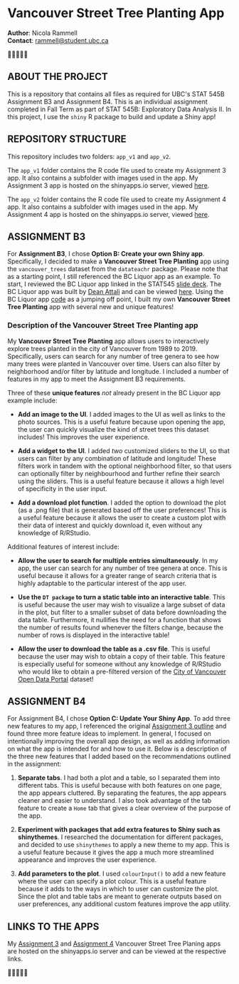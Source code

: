 # Vancouver Street Tree Planting App

**Author**: Nicola Rammell\
**Contact**: rammell@student.ubc.ca

🌲🌳🌲🌳🌲

## ABOUT THE PROJECT

This is a repository that contains all files as required for UBC's STAT 545B Assignment B3 and Assignment B4. This is an individual assignment completed in Fall Term as part of STAT 545B: Exploratory Data Analysis II. In this project, I use the `shiny` R package to build and update a Shiny app!

## REPOSITORY STRUCTURE

This repository includes two folders: `app_v1` and `app_v2`.

The `app_v1` folder contains the R code file used to create my Assignment 3 app. It also contains a subfolder with images used in the app. My Assignment 3 app is hosted on the shinyapps.io server, viewed [here](https://nicolarammell.shinyapps.io/app_v1/).

The `app_v2` folder contains the R code file used to create my Assignment 4 app. It also contains a subfolder with images used in the app. My Assignment 4 app is hosted on the shinyapps.io server, viewed [here](https://nicolarammell.shinyapps.io/app_v2/).

## ASSIGNMENT B3

For **Assignment B3**, I chose **Option B: Create your own Shiny app**. Specifically, I decided to make a **Vancouver Street Tree Planting** app using the `vancouver_trees` dataset from the `datateachr` package. Please note that as a starting point, I still referenced the BC Liquor app as an example. To start, I reviewed the BC Liquor app linked in the STAT545 [slide deck](https://docs.google.com/presentation/d/1dXhqqsD7dPOOdcC5Y7RW--dEU7UfU52qlb0YD3kKeLw/edit#slide=id.p). The BC Liquor app was built by [Dean Attali](https://github.com/daattali) and can be viewed [here](https://daattali.com/shiny/bcl/). Using the BC Liquor app [code](https://github.com/daattali/shiny-server/tree/master/bcl) as a jumping off point, I built my own **Vancouver Street Tree Planting** app with several new and unique features!

### Description of the Vancouver Street Tree Planting app

My **Vancouver Street Tree Planting** app allows users to interactively explore trees planted in the city of Vancouver from 1989 to 2019. Specifically, users can search for any number of tree genera to see how many trees were planted in Vancouver over time. Users can also filter by neighborhood and/or filter by latitude and longitude. I included a number of features in my app to meet the Assignment B3 requirements.

Three of these **unique features** *not* already present in the BC Liquor app example include:

-   **Add an image to the UI**. I added images to the UI as well as links to the photo sources. This is a useful feature because upon opening the app, the user can quickly visualize the kind of street trees this dataset includes! This improves the user experience.

-   **Add a widget to the UI**. I added *two* customized sliders to the UI, so that users can filter by any combination of latitude and longitude! These filters work in tandem with the optional neighborhood filter, so that users can optionally filter by neighbourhood and further refine their search using the sliders. This is a useful feature because it allows a high level of specificity in the user input.

-   **Add a download plot function**. I added the option to download the plot (as a .png file) that is generated based off the user preferences! This is a useful feature because it allows the user to create a custom plot with their data of interest and quickly download it, even without any knowledge of R/RStudio.

Additional features of interest include:

-   **Allow the user to search for multiple entries simultaneously**. In my app, the user can search for any number of tree genera at once. This is useful because it allows for a greater range of search criteria that is highly adaptable to the particular interest of the app user.

-   **Use the `DT package` to turn a static table into an interactive table**. This is useful because the user may wish to visualize a large subset of data in the plot, but filter to a smaller subset of data before downloading the data table. Furthermore, it nullifies the need for a function that shows the number of results found whenever the filters change, because the number of rows is displayed in the interactive table!

-   **Allow the user to download the table as a .csv file**. This is useful because the user may wish to obtain a copy of their table. This feature is especially useful for someone without any knowledge of R/RStudio who would like to obtain a pre-filtered version of the [City of Vancouver Open Data Portal](https://opendata.vancouver.ca/explore/dataset/street-trees/information/?disjunctive.species_name&disjunctive.common_name&disjunctive.on_street&disjunctive.neighbourhood_name) dataset!

## ASSIGNMENT B4

For Assignment B4, I chose **Option C: Update Your Shiny App**. To add three new features to my app, I referenced the original [Assignment 3 outline](https://stat545.stat.ubc.ca/assignments/assignment-b3/) and found three more feature ideas to implement. In general, I focused on intentionally improving the overall app design, as well as adding information on what the app is intended for and how to use it. Below is a description of the three new features that I added based on the recommendations outlined in the assignment:  

1. **Separate tabs**. I had both a plot and a table, so I separated them into different tabs. This is useful because with both features on one page, the app appears cluttered. By separating the features, the app appears cleaner and easier to understand. I also took advantage of the tab feature to create a `Home` tab that gives a clear overview of the purpose of the app.       

2. **Experiment with packages that add extra features to Shiny such as shinythemes**. I researched the documentation for different packages, and decided to use `shinythemes` to apply a new theme to my app. This is a useful feature because it gives the app a much more streamlined appearance and improves the user experience. 

3. **Add parameters to the plot**. I used `colourInput()` to add a new feature where the user can specify a plot colour. This is a useful feature because it adds to the ways in which to user can customize the plot. Since the plot and table tabs are meant to generate outputs based on user preferences, any additional custom features improve the app utility. 

## LINKS TO THE APPS

My [Assignment 3](https://nicolarammell.shinyapps.io/app_v1/) and [Assignment 4](https://nicolarammell.shinyapps.io/app_v2/) Vancouver Street Tree Planing apps are hosted on the shinyapps.io server and can be viewed at the respective links.

🌲🌳🌲🌳🌲
